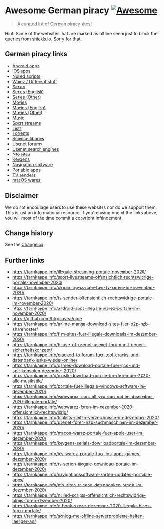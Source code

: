 # Awesome German piracy [![Awesome](https://awesome.re/badge.svg)](https://awesome.re)

> A curated list of German piracy sites!

Hint: Some of the websites that are marked as offline seem just to block the queries from [shields.io](https://shields.io/). Sorry for that.

## German piracy links

* [Android apps](./Pages/AndroidApps.md)
* [iOS apps](.(Pages/iOSApps.md))
* [Nulled scripts](./Pages/NulledScripts.md)
* [Warez / Different stuff](./Pages/Warez.md)
* [Series](./Pages/Series.md)
* [Series (English)](./Pages/Series_English.md)
* [Series (Other)](./Pages/Series_Other.md)
* [Movies](./Pages/Movies.md)
* [Movies (English)](./Pages/Movies_English.md)
* [Movies (Other)](./Pages/Movies_Other.md)
* [Music](./Pages/Music.md)
* [Sport streams](./Pages/SportStreams.md)
* [Lists](./Pages/Lists.md)
* [Torrents](./Pages/Torrents.md)
* [Science libaries](./Pages/ScienceLibaries.md)
* [Usenet forums](./Pages/UsenetForums.md)
* [Usenet search engines](./Pages/UsenetSearchEngines.md)
* [Nfo sites](./Pages/Nfo.md)
* [Keygens](./Pages/Keygens.md)
* [Navigation software](./Page/NavigationSoftware.md)
* [Portable apps](./Pages/PortableApps.md)
* [TV senders](./Pages/TvSenders.md)
* [macOS warez](.Pages/macOsWarez.md)

## Disclaimer

We do not encourage users to use these websites nor do we support them. This is just an informational resource. If you're using one of the links above, you will most of the time commit a copyright infringement.

Change history
--------------

See the [Changelog](https://github.com/SeppPenner/awesome-german-privacy/blob/master/Changelog.md).

## Further links

* https://tarnkappe.info/illegale-streaming-portale-november-2020/
* https://tarnkappe.info/sport-livestreams-offensichtlich-rechtswidrige-portale-november-2020/
* https://tarnkappe.info/streaming-portale-fuer-tv-serien-im-november-2020/
* https://tarnkappe.info/tv-sender-offensichtlich-rechtswidrige-portale-im-november-2020/
* https://tarnkappe.info/android-apps-illegale-warez-portale-im-november-2020/
* https://github.com/htrgouvea/nipe
* https://tarnkappe.info/anime-manga-download-sites-fuer-p2p-nzb-sharehoster/
* https://tarnkappe.info/film-sites-fuer-illegale-downloads-im-dezember-2020/
* https://tarnkappe.info/house-of-usenet-usenet-forum-mit-neuem-sicherheitskonzept/
* https://tarnkappe.info/cracked-to-forum-fuer-tool-cracks-und-datenbank-leaks-wieder-online/
* https://tarnkappe.info/games-download-portale-fuer-pcs-und-spielkonsolen-dezember-2020/
* https://tarnkappe.info/musik-download-portale-im-dezember-2020-alle-musikstile/
* https://tarnkappe.info/portale-fuer-illegale-windows-software-im-dezember-2020/
* https://tarnkappe.info/webwarez-sites-all-you-can-eat-im-dezember-2020-illegale-portale/
* https://tarnkappe.info/webwarez-foren-im-dezember-2020-offensichtlich-rechtswidrig/
* https://tarnkappe.info/toplists-seiten-verzeichnisse-im-dezember-2020/
* https://tarnkappe.info/usenet-foren-nzb-suchmaschinen-im-dezember-2020/
* https://tarnkappe.info/macos-warez-portale-fuer-apple-user-im-dezember-2020/
* https://tarnkappe.info/keygens-serials-downloadportale-im-dezember-2020/
* https://tarnkappe.info/ios-warez-portale-fuer-ios-apps-games-dezember-2020/
* https://tarnkappe.info/tv-serien-illegale-download-portale-im-dezember-2020/
* https://tarnkappe.info/navigationssoftware-karten-updates-portable-apps/
* https://tarnkappe.info/nfo-sites-release-datenbanken-predb-im-dezember-2020/
* https://tarnkappe.info/nulled-scripts-offensichtlich-rechtswidrige-blogs-foren-dezember-2020/
* https://tarnkappe.info/e-book-szene-dezember-2020-illegale-blogs-foren-portale/
* https://tarnkappe.info/scnlog-me-offline-serverprobleme-halten-laenger-an/